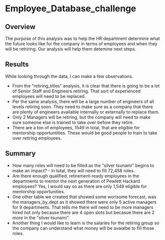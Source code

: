 # Employee_Database_challenge

## Overview
The purpose of this analysis was to help the HR department determine what the future looks like for the company in terms of employees and when they will be retriring. Our analysis will help them detemine next steps.

## Results
While looking through the data, I can make a few observations.
- From the "retiring_titles" analysis, it is clear that there is going to be a lot of Senior Staff and Engineers retiring. That sort of experienced employees will need to be replaced. 
- Per the same analysis, there will be a large number of engineers of all levels retiring soon. They need to make sure as a company that there are plenty of engineers available internally or externally to replace them.
- Only 2 Managers will be retiring, but the company will need to make sure someone else is trained to take over before they retire.
- There are a ton of employees, 1549 in total, that are eligible for mentorship opportuntities. These would be good people to train to take over retiring employees. 

## Summary
- How many roles will need to be filled as the "silver tsunami" begins to make an impact? - In total, they will need to fill 72,458 roles.
- Are there enough qualified, retirement-ready employees in the departments to mentor the next generation of Pewlett Hackard employees? Yes, I would say so as there are only 1,549 eligible for mentorship opportunities.
- One other table we created that showed some worisome forecast, was the managers_by_dept as it showed there were only 5 active managers for 9 departments. That tells me there will need to be more managers hired not only because there are 4 open slots but becasue there are 2 more in the "silver tsunami".
- Another thing I would like to learn is the salaries for the retiring group so the company can understand what money will be avaialbe to fill those roles.
